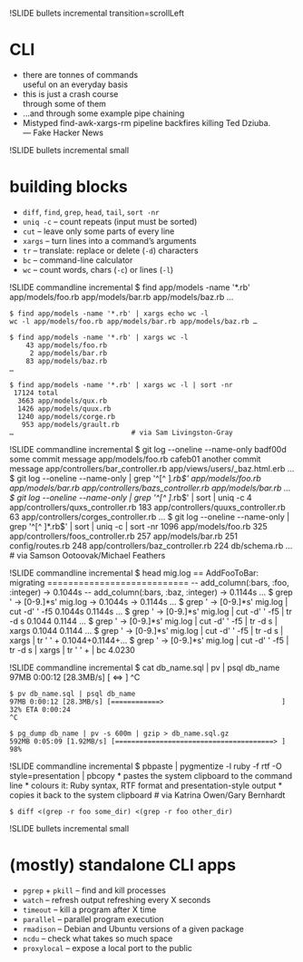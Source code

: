 !SLIDE bullets incremental transition=scrollLeft
# CLI
* there are tonnes of commands<br />useful on an everyday basis
* this is just a crash course<br />through some of them
* …and through some example pipe chaining
* <div class='quote'>Mistyped find-awk-xargs-rm pipeline backfires killing Ted Dziuba.<br />— Fake Hacker News</div>

!SLIDE bullets incremental small
# building blocks
* `diff`, `find`, `grep`, `head`, `tail`, `sort -nr`
* `uniq -c` – count repeats (input must be sorted)
* `cut` – leave only some parts of every line
* `xargs` – turn lines into a command’s arguments
* `tr` – translate: replace or delete (`-d`) characters
* `bc` – command-line calculator
* `wc` – count words, chars (`-c`) or lines (`-l`)

!SLIDE commandline incremental
    $ find app/models -name '*.rb'
    app/models/foo.rb
    app/models/bar.rb
    app/models/baz.rb
    …

    $ find app/models -name '*.rb' | xargs echo wc -l
    wc -l app/models/foo.rb app/models/bar.rb app/models/baz.rb …

    $ find app/models -name '*.rb' | xargs wc -l
        43 app/models/foo.rb
         2 app/models/bar.rb
        83 app/models/baz.rb
    …

    $ find app/models -name '*.rb' | xargs wc -l | sort -nr
     17124 total
      3663 app/models/qux.rb
      1426 app/models/quux.rb
      1240 app/models/corge.rb
       953 app/models/grault.rb
    …                             # via Sam Livingston-Gray

!SLIDE commandline incremental
    $ git log --oneline --name-only
    badf00d some commit message
    app/models/foo.rb
    cafeb01 another commit message
    app/controllers/bar_controller.rb
    app/views/users/_baz.html.erb
    …
    $ git log --oneline --name-only | grep '^[^ ]*\.rb$'
    app/models/foo.rb
    app/models/bar.rb
    app/controllers/bazs_controller.rb
    app/models/bar.rb
    …
    $ git log --oneline --name-only | grep '^[^ ]*\.rb$' | sort | uniq -c
          4 app/controllers/quxs_controller.rb
        183 app/controllers/quuxs_controller.rb
         63 app/controllers/corges_controller.rb
    …
    $ git log --oneline --name-only | grep '^[^ ]*\.rb$' | sort | uniq -c | sort -nr
       1096 app/models/foo.rb
        325 app/controllers/foos_controller.rb
        257 app/models/bar.rb
        251 config/routes.rb
        248 app/controllers/baz_controller.rb
        224 db/schema.rb
    …                                         # via Samson Ootoovak/Michael Feathers

!SLIDE commandline incremental
    $ head mig.log
    ==  AddFooToBar: migrating ===========================
    -- add_column(:bars, :foo, :integer)
      -> 0.1044s
    -- add_column(:bars, :baz, :integer)
      -> 0.1144s
    …
    $ grep ' -> [0-9.]*s' mig.log
       -> 0.1044s
       -> 0.1144s
    …
    $ grep ' -> [0-9.]*s' mig.log | cut -d' ' -f5
    0.1044s
    0.1144s
    …
    $ grep ' -> [0-9.]*s' mig.log | cut -d' ' -f5 | tr -d s
    0.1044
    0.1144
    …
    $ grep ' -> [0-9.]*s' mig.log | cut -d' ' -f5 | tr -d s | xargs
    0.1044 0.1144 …
    $ grep ' -> [0-9.]*s' mig.log | cut -d' ' -f5 | tr -d s | xargs | tr ' ' +
    0.1044+0.1144+…
    $ grep ' -> [0-9.]*s' mig.log | cut -d' ' -f5 | tr -d s | xargs | tr ' ' + | bc
    4.0230

!SLIDE commandline incremental
    $ cat db_name.sql | pv | psql db_name
    97MB 0:00:12 [28.3MB/s] [        <=>                                               ]
    ^C

    $ pv db_name.sql | psql db_name
    97MB 0:00:12 [28.3MB/s] [============>                             ] 32% ETA 0:00:24
    ^C

    $ pg_dump db_name | pv -s 600m | gzip > db_name.sql.gz
    592MB 0:05:09 [1.92MB/s] [=======================================> ] 98%

!SLIDE commandline incremental
    $ pbpaste | pygmentize -l ruby -f rtf -O style=presentation | pbcopy
    * pastes the system clipboard to the command line
    * colours it: Ruby syntax, RTF format and presentation-style output
    * copies it back to the system clipboard
                                       # via Katrina Owen/Gary Bernhardt

    $ diff <(grep -r foo some_dir) <(grep -r foo other_dir)

!SLIDE bullets incremental small
# (mostly) standalone CLI apps
* `pgrep` + `pkill` – find and kill processes
* `watch` – refresh output refreshing every X seconds
* `timeout` – kill a program after X time
* `parallel` – parallel program execution
* `rmadison` – Debian and Ubuntu versions of a given package
* `ncdu` – check what takes so much space
* `proxylocal` – expose a local port to the public
